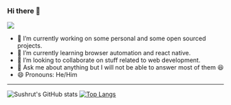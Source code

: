 ### Hi there 👋


![](https://komarev.com/ghpvc/?username=TheHonoredOne1&color=blue)

- 🔭 I’m currently working on some personal and some open sourced projects.
- 🌱 I’m currently learning browser automation and react native.
- 👯 I’m looking to collaborate on stuff related to web development.
- 💬 Ask me about anything but I will not be able to answer most of them :satisfied: 
- 😄 Pronouns: He/Him

---

![Sushrut's GitHub stats](https://github-readme-stats.vercel.app/api?username=TheHonoredOne1&show_icons=true&theme=dracula)
[![Top Langs](https://github-readme-stats.vercel.app/api/top-langs/?username=TheHonoredOne1&layout=compact&theme=dracula)](https://github.com/anuraghazra/github-readme-stats)
